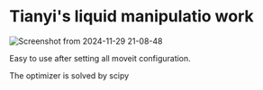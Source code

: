 # Tianyi's liquid manipulatio work
![Screenshot from 2024-11-29 21-08-48](https://github.com/user-attachments/assets/7c80f1f9-c056-4025-98be-125356cbc97e)

Easy to use after setting all moveit configuration.

The optimizer is solved by scipy
